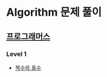# Algorithm 문제 풀이

## [프로그래머스](https://programmers.co.kr/?utm_source=google&utm_medium=cpc&utm_campaign=brand_prgms_pc&gclid=Cj0KCQjwpeaYBhDXARIsAEzItbGapElwZebk0CA8nNp5yaJU3OjNZfCvWxkXNWBjPc-EpPqajXBxxvEaAm_gEALw_wcB)

### Level 1

- [짝수와 홀수](./level_1/%EC%A7%9D%EC%88%98%EC%99%80%ED%99%80%EC%88%98.md)
